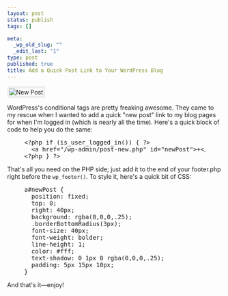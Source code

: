 ```yaml
--- 
layout: post
status: publish
tags: []

meta: 
  _wp_old_slug: ""
  _edit_last: "1"
type: post
published: true
title: Add a Quick Post Link to Your WordPress Blog
---
```

<img src="http://www.markdotto.com/wp-content/uploads/2010/10/post.png" alt="New Post" style="border: 5px solid #eee; border-radius: 3px;" />

<p>WordPress's conditional tags are pretty freaking awesome. They came to my rescue when I wanted to add a quick "new post" link to my blog pages for when I'm logged in (which is nearly all the time). Here's a quick block of code to help you do the same:</p>

<figure>
<pre class="php">
&lt;?php if (is_user_logged_in()) { ?&gt;
  &lt;a href="/wp-admin/post-new.php" id="newPost"&gt;+&lt;/a&gt;
&lt;?php } ?&gt;
</pre>
</figure>

<p>That's all you need on the PHP side; just add it to the end of your footer.php right before the <code>wp_footer()</code>. To style it, here's a quick bit of CSS:</p>

<figure>
<pre class="css">
a#newPost {
  position: fixed;
  top: 0;
  right: 40px;
  background: rgba(0,0,0,.25);
  .borderBottomRadius(3px);
  font-size: 40px;
  font-weight: bolder;
  line-height: 1;
  color: #fff;
  text-shadow: 0 1px 0 rgba(0,0,0,.25);
  padding: 5px 15px 10px;
}
</pre>
</figure>

<p>And that's it&mdash;enjoy!</p>
